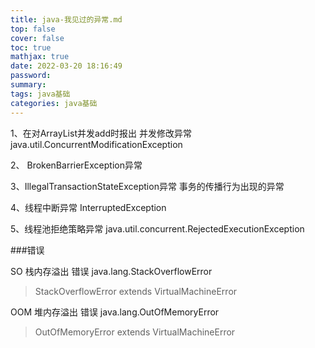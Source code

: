 ```yaml
---
title: java-我见过的异常.md
top: false
cover: false
toc: true
mathjax: true
date: 2022-03-20 18:16:49
password:
summary:
tags: java基础
categories: java基础
---
```

1、在对ArrayList并发add时报出
并发修改异常
java.util.ConcurrentModificationException 

2、
BrokenBarrierException异常

3、IllegalTransactionStateException异常
事务的传播行为出现的异常

4、线程中断异常
InterruptedException

5、线程池拒绝策略异常
java.util.concurrent.RejectedExecutionException


###错误


SO 栈内存溢出 错误
 java.lang.StackOverflowError
>StackOverflowError extends VirtualMachineError

OOM 堆内存溢出 错误
java.lang.OutOfMemoryError
> OutOfMemoryError extends VirtualMachineError 
